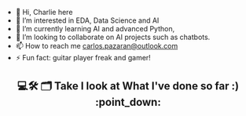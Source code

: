 - 👋 Hi, Charlie here
- 👀 I’m interested in EDA, Data Science and AI
- 🌱 I’m currently learning AI and advanced Python,
- 💞️ I’m looking to collaborate on AI projects such as chatbots.
- 📫 How to reach me carlos.pazaran@outlook.com
- ⚡ Fun fact: guitar player freak and gamer!


<h2  align="center">💻🛠️ 🗂️  Take I look at What I've done so far :) :point_down: </h2>

<!---
Car27VeP/Car27VeP is a ✨ special ✨ repository because its `README.md` (this file) appears on your GitHub profile.
You can click the Preview link to take a look at your changes.
--->
